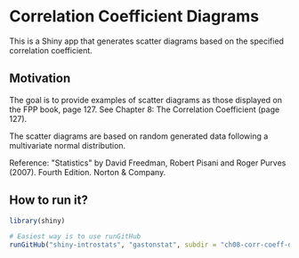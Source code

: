# Correlation Coefficient Diagrams

This is a Shiny app that generates scatter diagrams based on the specified correlation coefficient.


## Motivation

The goal is to provide examples of scatter diagrams as those displayed on the FPP book, page 127. See Chapter 8: The Correlation Coefficient (page 127).

The scatter diagrams are based on random generated data following a multivariate normal distribution.

Reference: "Statistics" by David Freedman, Robert Pisani and Roger Purves (2007). Fourth Edition. Norton & Company.


## How to run it?


```R
library(shiny)

# Easiest way is to use runGitHub
runGitHub("shiny-introstats", "gastonstat", subdir = "ch08-corr-coeff-diagrams")
```

